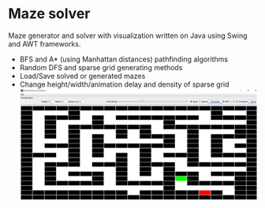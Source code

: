 # Maze solver
Maze generator and solver with visualization written on Java using Swing and AWT frameworks.

* BFS and A* (using Manhattan distances) pathfinding algorithms
* Random DFS and sparse grid generating methods
* Load/Save solved or generated mazes
* Change height/width/animation delay and density of sparse grid
![Screenshot](view.png)
